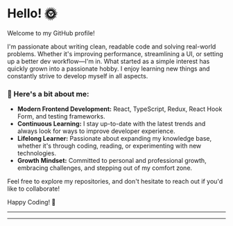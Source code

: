 
# Hello!  🌞 

Welcome to my GitHub profile!

I'm passionate about writing clean, readable code and solving real-world problems. Whether it's improving performance, streamlining a UI, or setting up a better dev workflow—I'm in.
What started as a simple interest has quickly grown into a passionate hobby. I enjoy learning new things and constantly strive to develop myself in all aspects.

### 💭 Here's a bit about me:

- **Modern Frontend Development:** React, TypeScript, Redux, React Hook Form, and testing frameworks.
- **Continuous Learning:** I stay up-to-date with the latest trends and always look for ways to improve developer experience.
- **Lifelong Learner:** Passionate about expanding my knowledge base, whether it's through coding, reading, or experimenting with new technologies.
- **Growth Mindset:** Committed to personal and professional growth, embracing challenges, and stepping out of my comfort zone.



Feel free to explore my repositories, and don't hesitate to reach out if you'd like to collaborate!

Happy Coding! 🚀

---



---


